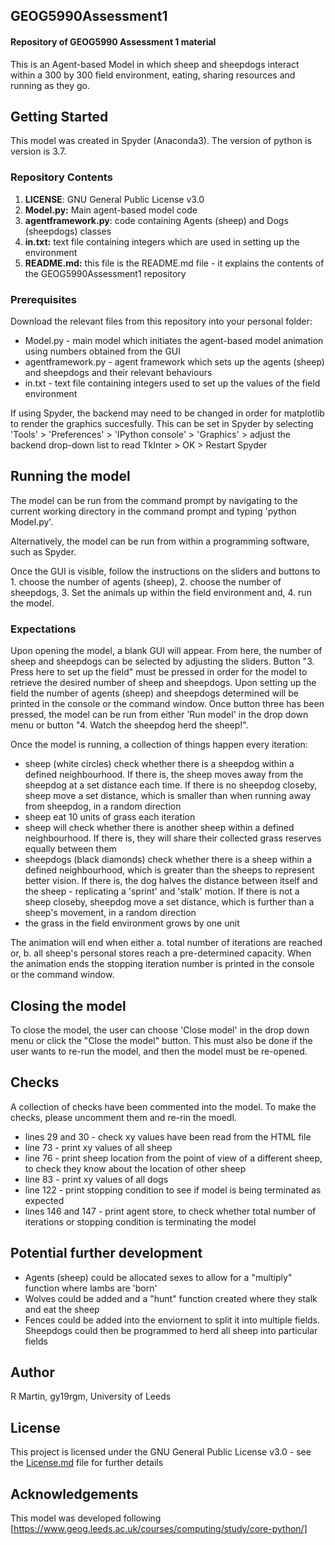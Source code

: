## GEOG5990Assessment1
#### Repository of GEOG5990 Assessment 1 material

This is an Agent-based Model in which sheep and sheepdogs interact within a 300 by 300 field environment, eating, sharing resources and running as they go.


## Getting Started
This model was created in Spyder (Anaconda3). The version of python is version is 3.7.

### Repository Contents
1. **LICENSE**: GNU General Public License v3.0
2. **Model.py:** Main agent-based model code
3. **agentframework.py**: code containing Agents (sheep) and Dogs (sheepdogs) classes
4. **in.txt:** text file containing integers which are used in setting up the environment
5. **README.md:** this file is the README.md file - it explains the contents of the GEOG5990Assessment1 repository

### Prerequisites
Download the relevant files from this repository into your personal folder:
* Model.py - main model which initiates the agent-based model animation using numbers obtained from the GUI
* agentframework.py - agent framework which sets up the agents (sheep) and sheepdogs and their relevant behaviours
* in.txt - text file containing integers used to set up the values of the field environment

If using Spyder, the backend may need to be changed in order for matplotlib to render the graphics succesfully. This can be set in Spyder by selecting 'Tools' > 'Preferences' > 'IPython console' > 'Graphics' > adjust the backend drop-down list to read TkInter > OK > Restart Spyder


## Running the model
The model can be run from the command prompt by navigating to the current working directory in the command prompt and typing 'python Model.py'.

Alternatively, the model can be run from within a programming software, such as Spyder.

Once the GUI is visible, follow the instructions on the sliders and buttons to 1. choose the number of agents (sheep), 2. choose the number of sheepdogs, 3. Set the animals up within the field environment and, 4. run the model.

### Expectations
Upon opening the model, a blank GUI will appear. From here, the number of sheep and sheepdogs can be selected by adjusting the sliders. Button "3. Press here to set up the field" must be pressed in order for the model to retrieve the desired number of sheep and sheepdogs. Upon setting up the field the number of agents (sheep) and sheepdogs determined will be printed in the console or the command window. Once button three has been pressed, the model can be run from either 'Run model' in the drop down menu or button "4. Watch the sheepdog herd the sheep!".

Once the model is running, a collection of things happen every iteration:
* sheep (white circles) check whether there is a sheepdog within a defined neighbourhood. If there is, the sheep moves away from the sheepdog at a set distance each time. If there is no sheepdog closeby, sheep move a set distance, which is smaller than when running away from sheepdog, in a random direction
* sheep eat 10 units of grass each iteration
* sheep will  check whether there is another sheep within a defined neighbourhood. If there is, they will share their collected grass reserves equally between them
* sheepdogs (black diamonds) check whether there is a sheep within a defined neighbourhood, which is greater than the sheeps to represent better vision. If there is, the dog halves the distance between itself and the sheep - replicating a 'sprint' and 'stalk' motion. If there is not a sheep closeby, sheepdog move a set distance, which is further than a sheep's movement, in a random direction
* the grass in the field environment grows by one unit

The animation will end when either a. total number of iterations are reached or, b. all sheep's personal stores reach a pre-determined capacity. When the animation ends the stopping iteration number is printed in the console or the command window.

## Closing the model
To close the model, the user can choose 'Close model' in the drop down menu or click the "Close the model" button. This must also be done if the user wants to re-run the model, and then the model must be re-opened.


## Checks
A collection of checks have been commented into the model. To make the checks, please uncomment them and re-rin the moedl.
* lines 29 and 30 - check xy values have been read from the HTML file
* line 73 - print xy values of all sheep
* line 76 - print sheep location from the point of view of a different sheep, to check they know about the location of other sheep
* line 83 - print xy values of all dogs
* line 122 - print stopping condition to see if model is being terminated as expected
* lines 146 and 147 - print agent store, to check whether total number of iterations or stopping condition is terminating the model


## Potential further development
* Agents (sheep) could be allocated sexes to allow for a "multiply" function where lambs are 'born'
* Wolves could be added and a "hunt" function created where they stalk and eat the sheep
* Fences could be added into the enviornent to split it into multiple fields. Sheepdogs could then be programmed to herd all sheep into particular fields 


## Author
R Martin, gy19rgm, University of Leeds


## License
This project is licensed under the GNU General Public License v3.0 - see the [License.md](https://github.com/gy19rgm/GEOG5990Assessment1/blob/master/LICENSE) file for further details


## Acknowledgements
This model was developed following [https://www.geog.leeds.ac.uk/courses/computing/study/core-python/]